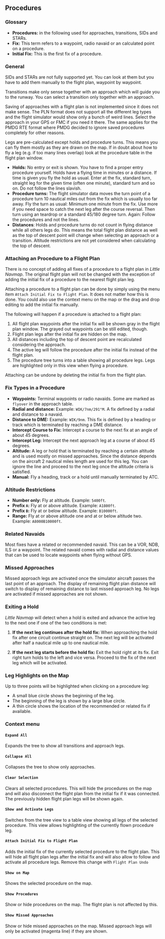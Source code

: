 ## Procedures

### Glossary

* **Procedures:** in the following used for approaches, transitions, SIDs and STARs.
* **Fix:** This term refers to a waypoint, radio navaid or an calculated point on a procedure.
* **Initial Fix:** This is the first fix of a procedure.

### General

SIDs and STARs are not fully supported yet. You can look at them but you have to add them manually to the flight plan, waypoint by waypoint.

Transitions make only sense together with an approach which will guide you to the runway. You can select a transition only together with an approach.

Saving of approaches with a flight plan is not implemented since it does not make sense. The PLN format does not support all the different leg types and the flight simulator would show only a bunch of weird lines. Select the approach in your GPS or FMC if you need it there. The same applies for the PMDG RTE format where PMDG decided to ignore saved procedures completely for other reasons.

Legs are pre-calculated except holds and procedure turns. This means you can fly them mostly as they are drawn on the map. If in doubt about how to fly a leg \(e.g. if too many lines overlap\) look at the procedure table in the flight plan window.

* **Holds:** No entry or exit is shown. You have to find a proper entry procedure yourself. Holds have a flying time in minutes or a distance. If time is given you fly the hold as usual. Enter at the fix, standard turn, straight leg for the given time \(often one minute\), standard turn and so on. Do not follow the lines slavish. 
* **Procedure turns:** The flight simulator data moves the turn point of a procedure turn 10 nautical miles out from the fix which is usually too far away. Fly the turn as usual: Minimum one minute from the fix. Use more if you need space to catch the next leg after the course reversal. Then turn using an teardrop or a standard 45/180 degree turn. Again: Follow the procedures and not the lines.
* **Distances**: Holds and procedure turns do not count in flying distance while all others legs do. This means the total flight plan distance as well as the top of descent point will change when selecting an approach or a transition. Altitude restrictions are not yet considered when calculating the top of descent.

### Attaching an Procedure to a Flight Plan

There is no concept of adding all fixes of a procedure to a flight plan in _Little Navmap_. The original flight plan will not be changed with the exception of adding the initial fix of a procedure to the nearest flight plan leg.

Attaching a procedure to a flight plan can be done by simply using the menu item `Attach Initial Fix to Flight Plan`. It does not matter how this is done. You could also use the context menu on the map or the drag and drop editing to add the initial fix manually.

The following will happen if a procedure is attached to a flight plan:

1. All flight plan waypoints after the initial fix will be shown gray in the flight plan window. The grayed out waypoints can be still edited, though.
2. Flight plan legs after the initial fix are hidden on the map.
3. All distances including the top of descent point are recalculated considering the approach.
4. The active leg will follow the procedure after the initial fix instead of the flight plan.
5. The procedure tree turns into a table showing all procedure legs. Legs are highlighted only in this view when flying a procedure.

Attaching can be undone by deleting the initial fix from the flight plan.

### Fix Types in a Procedure

* **Waypoints:** Terminal waypoints or radio navaids. Some are marked as `flyover` in the approach table.
* **Radial and distance:** Example: `WIK/7nm/291°M`. A fix defined by a radial and distance to a navaid.
* **Distance to DME:** Example: `WIK/9nm`. This fix is defined by a heading or track which is terminated by reaching a DME distance.
* **Intercept Course to Fix:** Intercept a course to the next fix at an angle of about 45 degrees.
* **Intercept Leg:** Intercept the next approach leg at a course of about 45 degrees.
* **Altitude:** A leg or hold that is terminated by reaching a certain altitude and is used mostly on missed approaches. Since the distance depends on the aircraft 2 nautical miles length are used for this leg. You can ignore the line and proceed to the next leg once the altitude criteria is satisfied.
* **Manual:** Fly a heading, track or a hold until manually terminated by ATC.

### Altitude Restrictions

* **Number only:** Fly at altitude. Example: `5400ft`.
* **Prefix **`A`**:** Fly at or above altitude. Example: `A1800ft`.
* **Prefix **`B`**:** Fly at or below altitude. Example: `B10000ft`.
* **Range:** Fly at or above altitude one and at or below altitude two. Example: `A8000B10000ft`.

### Related Navaids

Most fixes have a related or recommended navaid. This can be a VOR, NDB, ILS or a waypoint. The related navaid comes with radial and distance values that can be used to locate waypoints when flying without GPS.

### Missed Approaches

Missed approach legs are activated once the simulator aircraft passes the last point of an approach. The display of remaining flight plan distance will switch to display of remaining distance to last missed approach leg. No legs are activated if missed approaches are not shown.

### Exiting a Hold

_Little Navmap_ will detect when a hold is exited and advance the active leg to the next one if one of the two conditions is met:

1. **If the next leg continues after the hold fix:** When approaching the hold fix after one circuit continue straight on. The next leg will be activated after half a nautical mile up to one nautical mile. 

1. **If the next leg starts before the hold fix:** Exit the hold right at its fix. Exit right turn holds to the left and vice versa. Proceed to the fix of the next leg which will be activated.

### Leg Highlights on the Map

Up to three points will be highlighted when clicking on a procedure leg:
* A small blue circle shows the beginning of the leg.
* The beginning of the leg is shown by a large blue circle.
* A thin circle shows the location of the recommended or related fix if available.

### Context menu

#### `Expand All`

Expands the tree to show all transitions and approach legs.

#### `Collapse All`

Collapses the tree to show only approaches.

#### `Clear Selection`

Clears all selected procedures. This will hide the procedures on the map and will also disconnect the flight plan from the initial fix if it was connected. The previously hidden flight plan legs will be shown again.

#### `Show and Activate Legs`

Switches from the tree view to a table view showing all legs of the selected procedure. This view allows highlighting of the currently flown procedure leg.

#### `Attach Initial Fix to Flight Plan`

Adds the initial fix of the currently selected procedure to the flight plan. This will hide all flight plan legs after the initial fix and will also allow to follow and activate all procedure legs. Remove this change with `Flight Plan Undo`

#### `Show on Map`

Shows the selected procedure on the map.

#### `Show Procedures`

Show or hide procedures on the map. The flight plan is not affected by this.

#### `Show Missed Approaches`

Show or hide missed approaches on the map. Missed approach legs will only be activated (magenta line) if they are shown.

